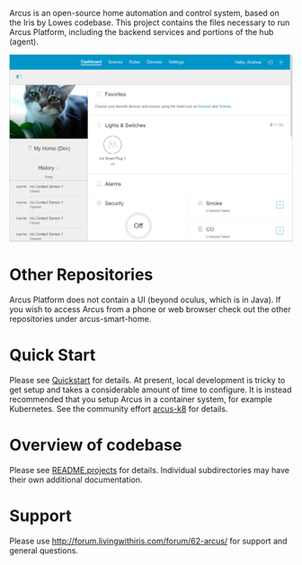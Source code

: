 Arcus is an open-source home automation and control system, based on the Iris by Lowes codebase.
This project contains the files necessary to run Arcus Platform, including the backend services and portions of the hub (agent).

![Arcus Screenshot on Arcus Web Dashboard](docs/screenshot.png)

# Other Repositories

Arcus Platform does not contain a UI (beyond oculus, which is in Java). If you wish to access Arcus from a phone or web browser check out the other repositories under arcus-smart-home.

# Quick Start
Please see [Quickstart](docs/quickstart.md) for details. At present, local development is tricky to get setup and takes a considerable amount of time to configure. It is instead recommended that you setup Arcus in a container system, for example Kubernetes. See the community effort [arcus-k8](https://github.com/wl-net/arcus-k8) for details.

# Overview of codebase

Please see [README.projects](docs/projects.md) for details. Individual subdirectories may have their own additional documentation.

# Support

Please use http://forum.livingwithiris.com/forum/62-arcus/ for support and general questions.
